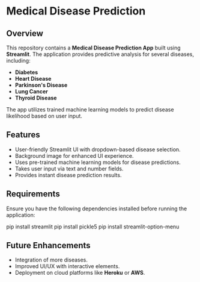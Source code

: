 # Medical Disease Prediction

## Overview
This repository contains a **Medical Disease Prediction App** built using **Streamlit**. The application provides predictive analysis for several diseases, including:

- **Diabetes**
- **Heart Disease**
- **Parkinson's Disease**
- **Lung Cancer**
- **Thyroid Disease**

The app utilizes trained machine learning models to predict disease likelihood based on user input.

## Features
- User-friendly Streamlit UI with dropdown-based disease selection.
- Background image for enhanced UI experience.
- Uses pre-trained machine learning models for disease predictions.
- Takes user input via text and number fields.
- Provides instant disease prediction results.

## Requirements
Ensure you have the following dependencies installed before running the application:

pip install streamlit
pip install pickle5
pip install streamlit-option-menu


## Future Enhancements
- Integration of more diseases.
- Improved UI/UX with interactive elements.
- Deployment on cloud platforms like **Heroku** or **AWS**.



